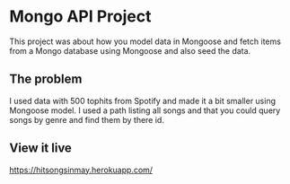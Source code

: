 # Mongo API Project

This project was about how you model data in Mongoose and fetch items from a Mongo database using Mongoose and also seed the data. 


## The problem

I used data with 500 tophits from Spotify and made it a bit smaller using Mongoose model. I used a path listing all songs and that you could query songs by genre and find them by there id.


## View it live

https://hitsongsinmay.herokuapp.com/
